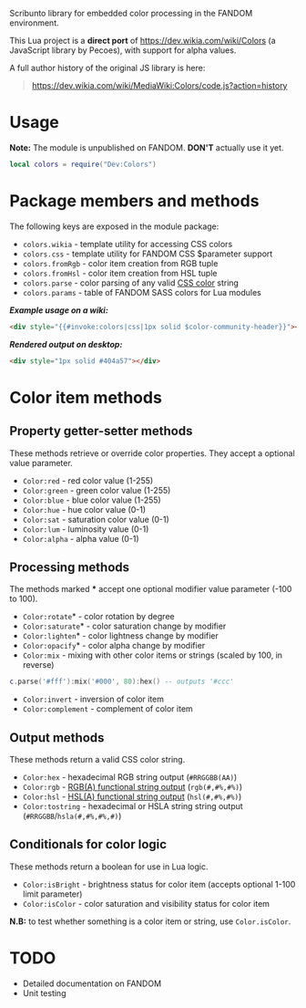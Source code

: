 Scribunto library for embedded color processing in the FANDOM environment.

This Lua project is a **direct port** of https://dev.wikia.com/wiki/Colors (a JavaScript library by Pecoes), with support for alpha values.

A full author history of the original JS library is here:
>https://dev.wikia.com/wiki/MediaWiki:Colors/code.js?action=history

# Usage
**Note:** The module is unpublished on FANDOM. **DON'T** actually use it yet.
```lua
local colors = require("Dev:Colors")
```

# Package members and methods
The following keys are exposed in the module package:
* `colors.wikia` - template utility for accessing CSS colors
* `colors.css` - template utility for FANDOM CSS $parameter support
* `colors.fromRgb` - color item creation from RGB tuple
* `colors.fromHsl` - color item creation from HSL tuple
* `colors.parse` - color parsing of any valid [CSS color](https://developer.mozilla.org/en-US/docs/Web/CSS/color_value) string
* `colors.params` - table of FANDOM SASS colors for Lua modules

***Example usage on a wiki:***
```html
<div style="{{#invoke:colors|css|1px solid $color-community-header}}"></div>
```
***Rendered output on desktop:***
```html
<div style="1px solid #404a57"></div>
```

# Color item methods
## Property getter-setter methods
These methods retrieve or override color properties. They accept a optional value parameter.
* `Color:red` - red color value (1-255)
* `Color:green` - green color value (1-255)
* `Color:blue` - blue color value (1-255)
* `Color:hue` - hue color value (0-1)
* `Color:sat` - saturation color value (0-1)
* `Color:lum` - luminosity value (0-1)
* `Color:alpha` - alpha value (0-1)
## Processing methods
The methods marked **\*** accept one optional modifier value parameter (-100 to 100).
* `Color:rotate`* - color rotation by degree
* `Color:saturate`* - color saturation change by modifier
* `Color:lighten`* - color lightness change by modifier
* `Color:opacify`* - color alpha change by modifier
* `Color:mix` - mixing with other color items or strings (scaled by 100, in reverse)
```lua
c.parse('#fff'):mix('#000', 80):hex() -- outputs '#ccc'
```
* `Color:invert` - inversion of color item
* `Color:complement` - complement of color item
## Output methods
These methods return a valid CSS color string.
* `Color:hex` - hexadecimal RGB string output (`#RRGGBB(AA)`)
* `Color:rgb` - [RGB(A) functional string output](https://developer.mozilla.org/en-US/docs/Web/CSS/color_value#rgb()_and_rgba()) (`rgb(#,#%,#%)`)
* `Color:hsl` - [HSL(A) functional string output](https://developer.mozilla.org/en-US/docs/Web/CSS/color_value#hsl()_and_hsla()) (`hsl(#,#%,#%)`)
* `Color:tostring` - hexadecimal or HSLA string string output (`#RRGGBB`/`hsla(#,#%,#%,#)`)
## Conditionals for color logic
These methods return a boolean for use in Lua logic.
* `Color:isBright` - brightness status for color item (accepts optional 1-100 limit parameter)
* `Color:isColor` - color saturation and visibility status for color item

**N.B:** to test whether something is a color item or string, use `Color.isColor`.

# TODO
* Detailed documentation on FANDOM
* Unit testing 
